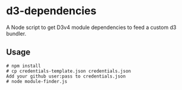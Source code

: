 # d3-dependencies
A Node script to get D3v4 module dependencies to feed a custom d3 bundler.

## Usage
```
# npm install
# cp credentials-template.json credentials.json
Add your github user:pass to credentials.json 
# node module-finder.js
```